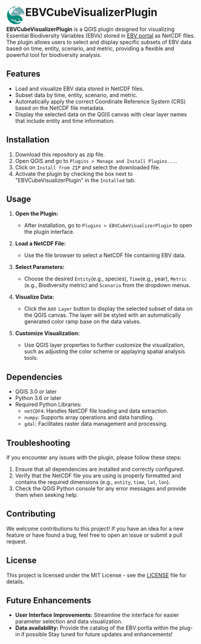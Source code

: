 # EBVCubeVisualizerPlugin                                                 <img align="left" src="https://github.com/E-O-Conchas/EBVCubeVisualizerPlugin/blob/master/EBVIcon.png" alt="drawing" width="50"/>      

**EBVCubeVisualizerPlugin** is a QGIS plugin designed for visualizing Essential Biodiversity Variables (EBVs) stored in [EBV portal](https://portal.geobon.org/home) as NetCDF files. The plugin allows users to select and display specific subsets of EBV data based on time, entity, scenario, and metric, providing a flexible and powerful tool for biodiversity analysis.

## Features

- Load and visualize EBV data stored in NetCDF files.
- Subset data by time, entity, scenario, and metric.
- Automatically apply the correct Coordinate Reference System (CRS) based on the NetCDF file metadata.
- Display the selected data on the QGIS canvas with clear layer names that include entity and time information.

## Installation

1. Download this repository as zip file.
2. Open QGIS and go to `Plugins > Manage and Install Plugins...`.
3. Click on `Install from ZIP` and select the downloaded file.
4. Activate the plugin by checking the box next to "EBVCubeVisualizerPlugin" in the `Installed` tab.

## Usage

1. **Open the Plugin:**
   - After installation, go to `Plugins > EBVCubeVisualizerPlugin` to open the plugin interface.

2. **Load a NetCDF File:**
   - Use the file browser to select a NetCDF file containing EBV data.

3. **Select Parameters:**
   - Choose the desired `Entity`(e.g., species), `Time`(e.g., year), `Metric` (e.g., Biodiversity metric) and `Scenario` from the dropdown menus.

4. **Visualize Data:**
   - Click the `Add Layer` button to display the selected subset of data on the QGIS canvas. The layer will be styled with an automatically generated color ramp base on the data values.

5. **Customize Visualization:**
   - Use QGIS layer properties to further customize the visualization, such as adjusting the color scheme or applaying spatial analysis tools.

## Dependencies

- QGIS 3.0 or later
- Python 3.6 or later
- Required Python Libraries:
  - `netCDF4`: Handles NetCDF file loading and data extraction.
  - `numpy`: Supports array operations and data handling.
  - `gdal`: Facilitates raster data management and processing.

## Troubleshooting

If you encounter any issues with the plugin, please follow these steps:

1. Ensure that all dependencies are installed and correctly configured.
2. Verify that the NetCDF file you are using is properly formatted and contains the required dimensions (e.g., `entity`, `time`, `lat`, `lon`).
3. Check the QGIS Python console for any error messages and provide them when seeking help.

## Contributing

We welcome contributions to this project! If you have an idea for a new feature or have found a bug, feel free to open an issue or submit a pull request.

## License

This project is licensed under the MIT License - see the [LICENSE](LICENSE) file for details.

## Future Enhancements
- **User Interface Improvements:** Streamline the interface for easier parameter selection and data visualization.
- **Data availability:** Provide the catalog of the EBV portla within the plug-in if possible
Stay tuned for future updates and enhancements!

